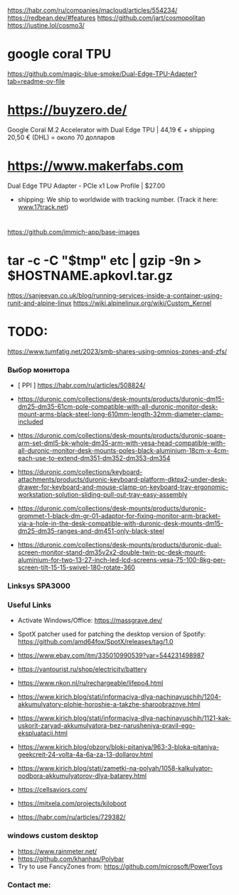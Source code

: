 https://habr.com/ru/companies/macloud/articles/554234/
https://redbean.dev/#features
https://github.com/jart/cosmopolitan
https://justine.lol/cosmo3/

# google coral TPU
https://github.com/magic-blue-smoke/Dual-Edge-TPU-Adapter?tab=readme-ov-file

# https://buyzero.de/
Google Coral M.2 Accelerator with Dual Edge TPU | 44,19 € + shipping 20,50 € (DHL) = около 70 долларов

# https://www.makerfabs.com
Dual Edge TPU Adapter - PCIe x1 Low Profile | $27.00
- shipping: We ship to worldwide with tracking number. (Track it here: www.17track.net)
# ######################################################################################

https://github.com/immich-app/base-images

# tar -c -C "$tmp" etc | gzip -9n > $HOSTNAME.apkovl.tar.gz
https://sanjeevan.co.uk/blog/running-services-inside-a-container-using-runit-and-alpine-linux
https://wiki.alpinelinux.org/wiki/Custom_Kernel

# TODO:
https://www.tumfatig.net/2023/smb-shares-using-omnios-zones-and-zfs/

### Выбор монитора
- [ PPI ] https://habr.com/ru/articles/508824/

- https://duronic.com/collections/desk-mounts/products/duronic-dm15-dm25-dm35-61cm-pole-compatible-with-all-duronic-monitor-desk-mount-arms-black-steel-long-610mm-length-32mm-diameter-clamp-included

- https://duronic.com/collections/desk-mounts/products/duronic-spare-arm-set-dml5-bk-whole-dm35-arm-with-vesa-head-compatible-with-all-duronic-monitor-desk-mounts-poles-black-aluminium-18cm-x-4cm-each-use-to-extend-dm351-dm352-dm353-dm354

- https://duronic.com/collections/keyboard-attachments/products/duronic-keyboard-platform-dktpx2-under-desk-drawer-for-keyboard-and-mouse-clamp-on-keyboard-tray-ergonomic-workstation-solution-sliding-pull-out-tray-easy-assembly

- https://duronic.com/collections/desk-mounts/products/duronic-grommet-1-black-dm-gr-01-adaptor-for-fixing-monitor-arm-bracket-via-a-hole-in-the-desk-compatible-with-duronic-desk-mounts-dm15-dm25-dm35-ranges-and-dm451-only-black-steel

- https://duronic.com/collections/desk-mounts/products/duronic-dual-screen-monitor-stand-dm35v2x2-double-twin-pc-desk-mount-aluminium-for-two-13-27-inch-led-lcd-screens-vesa-75-100-8kg-per-screen-tilt-15-15-swivel-180-rotate-360

### Linksys SPA3000

### Useful Links
- Activate Windows/Office: https://massgrave.dev/
- SpotX patcher used for patching the desktop version of Spotify:
  https://github.com/amd64fox/SpotX/releases/tag/1.0 

- https://www.ebay.com/itm/335010990539?var=544231498987

- https://vantourist.ru/shop/electricity/battery

- https://www.nkon.nl/ru/rechargeable/lifepo4.html
- https://www.kirich.blog/stati/informaciya-dlya-nachinayuschih/1204-akkumulyatory-plohie-horoshie-a-takzhe-sharoobraznye.html
- https://www.kirich.blog/stati/informaciya-dlya-nachinayuschih/1121-kak-uskorit-zaryad-akkumulyatora-bez-narusheniya-pravil-ego-ekspluatacii.html
- https://www.kirich.blog/obzory/bloki-pitaniya/963-3-bloka-pitaniya-geekcreit-24-volta-4a-6a-za-13-dollarov.html

- https://www.kirich.blog/stati/zametki-na-polyah/1058-kalkulyator-podbora-akkumulyatorov-dlya-batarey.html
- https://cellsaviors.com/

- https://mitxela.com/projects/kiloboot
- https://habr.com/ru/articles/729382/

### windows custom desktop
- https://www.rainmeter.net/
- https://github.com/khanhas/Polybar
- Try to use FancyZones from: https://github.com/microsoft/PowerToys

### Contact me:

<!---
alexxlabs/alexxlabs is a special repository because its 'README.md' (this file)
appears on your GitHub profile.
--->